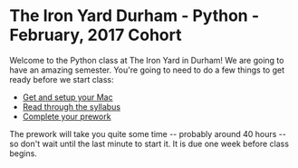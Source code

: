# The Iron Yard Durham - Python - February, 2017 Cohort

Welcome to the Python class at The Iron Yard in Durham! We are going to have an amazing semester. You're going to need to do a few things to get ready before we start class:

* [Get and setup your Mac](prework/mac.md)
* [Read through the syllabus](prework/syllabus.md)
* [Complete your prework](prework/prework.md)

The prework will take you quite some time -- probably around 40 hours -- so don't wait until the last minute to start it. It is due one week before class begins.

